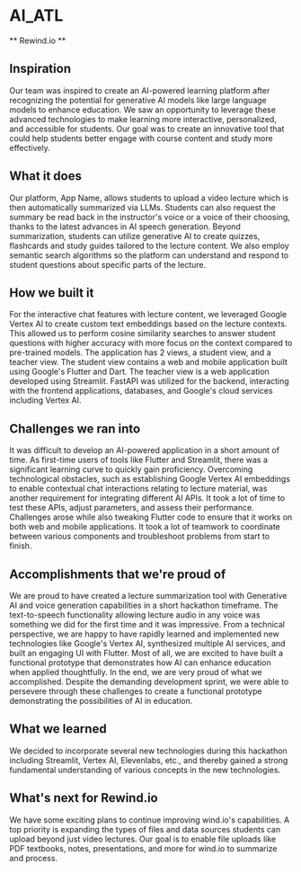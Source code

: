 # AI_ATL

** Rewind.io **

## Inspiration
Our team was inspired to create an AI-powered learning platform after recognizing the potential for generative AI models like large language models to enhance education. We saw an opportunity to leverage these advanced technologies to make learning more interactive, personalized, and accessible for students. Our goal was to create an innovative tool that could help students better engage with course content and study more effectively.

## What it does
Our platform, App Name, allows students to upload a video lecture which is then automatically summarized via LLMs. Students can also request the summary be read back in the instructor's voice or a voice of their choosing, thanks to the latest advances in AI speech generation. Beyond summarization, students can utilize generative AI to create quizzes, flashcards and study guides tailored to the lecture content. We also employ semantic search algorithms so the platform can understand and respond to student questions about specific parts of the lecture.

## How we built it
For the interactive chat features with lecture content, we leveraged Google Vertex AI to create custom text embeddings based on the lecture contexts. This allowed us to perform cosine similarity searches to answer student questions with higher accuracy with more focus on the context compared to pre-trained models. The application has 2 views, a student view, and a teacher view. The student view contains a web and mobile application built using Google's Flutter and Dart. The teacher view is a web application developed using Streamlit. FastAPI was utilized for the backend, interacting with the frontend applications, databases, and Google's cloud services including Vertex AI.

## Challenges we ran into
It was difficult to develop an AI-powered application in a short amount of time. As first-time users of tools like Flutter and Streamlit, there was a significant learning curve to quickly gain proficiency. Overcoming technological obstacles, such as establishing Google Vertex AI embeddings to enable contextual chat interactions relating to lecture material, was another requirement for integrating different AI APIs. It took a lot of time to test these APIs, adjust parameters, and assess their performance. Challenges arose while also tweaking Flutter code to ensure that it works on both web and mobile applications. 
It took a lot of teamwork to coordinate between various components and troubleshoot problems from start to finish.

## Accomplishments that we're proud of
We are proud to have created a lecture summarization tool with Generative AI and voice generation capabilities in a short hackathon timeframe. The text-to-speech functionality allowing lecture audio in any voice was something we did for the first time and it was impressive. From a technical perspective, we are happy to have rapidly learned and implemented new technologies like Google's Vertex AI, synthesized multiple AI services, and built an engaging UI with Flutter. Most of all, we are excited to have built a functional prototype that demonstrates how AI can enhance education when applied thoughtfully. In the end, we are very proud of what we accomplished. Despite the demanding development sprint, we were able to persevere through these challenges to create a functional prototype demonstrating the possibilities of AI in education.

## What we learned
We decided to incorporate several new technologies during this hackathon including Streamlit, Vertex AI, Elevenlabs, etc., and thereby gained a strong fundamental understanding of various concepts in the new technologies. 

## What's next for Rewind.io
We have some exciting plans to continue improving wind.io's capabilities. A top priority is expanding the types of files and data sources students can upload beyond just video lectures. Our goal is to enable file uploads like PDF textbooks, notes, presentations, and more for wind.io to summarize and process.

